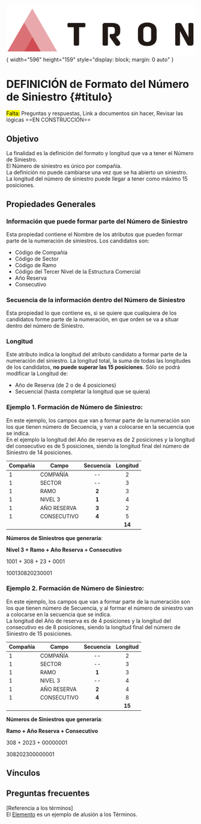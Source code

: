 ![Imagen LOGO](./00-Imagen/logo-TRON.png){ width="596" height="159" style="display: block; margin: 0 auto" }

# DEFINICIÓN de Formato del Número de Siniestro {#titulo} 

<mark>Falta:</mark> Preguntas y respuestas, Link a documentos sin hacer, Revisar las lógicas
==EN CONSTRUCCIÓN==  

## __Objetivo__

La finalidad es la definición del formato y longitud que va a tener el Número de Siniestro.   
El Número de siniestro es único por compañía.  
La definición no puede cambiarse una vez que se ha abierto un siniestro.  
La longitud del número de siniestro puede llegar a tener como máximo 15 posiciones. 


## Propiedades Generales

### **Información que puede formar parte del Número de Siniestro**
Esta propiedad contiene el Nombre de los atributos que pueden formar parte de la numeración de siniestros.
Los candidatos son:

-	Código de Compañía
-	Código de Sector
-	Código de Ramo
-	Código del Tercer Nivel de la Estructura Comercial
-	Año Reserva
-	Consecutivo

### **Secuencia de la información dentro del Número de Siniestro**
Esta propiedad lo que contiene es, si se quiere que cualquiera de los candidatos forme parte de la numeración, en que orden se va a situar dentro del número de Siniestro.

### **Longitud**
Este atributo indica la longitud del atributo candidato a formar parte de la numeración del siniestro. La longitud total, la suma de todas las longitudes de los candidatos, __no puede superar las 15 posiciones__.
Sólo se podrá modificar la Longitud de:
- Año de Reserva (de 2 o de 4 posiciones)
- Secuencial  (hasta completar la longitud que se quiera)

### **Ejemplo 1.  Formación de  Número de Siniestro:**
En este ejemplo, los campos que van a formar parte de la numeración son los que tienen número de Secuencia, y van a colocarse en la secuencia que se indica.  
En el ejemplo la longitud del Año de reserva es de 2 posiciones y la longitud del consecutivo es de 5 posiciones, siendo la longitud final del número de Siniestro de 14 posiciones.

|Compañía|Campo	|Secuencia|	Longitud|
|---|---|:---:|:---:|
|1|COMPAÑÍA|-- |2 |
|1|SECTOR|-- |3|
|1|RAMO| __2__|3|
|1|NIVEL 3| __1__|4|
|1|AÑO RESERVA| __3__|2|
|1|CONSECUTIVO|__4__|5
 | |  | |__14__


__Números de Siniestros que generaría__:

__Nivel 3 + Ramo + Año Reserva + Consecutivo__  

   1001    + 308 + 23 + 0001  

   100130820230001


### **Ejemplo 2.  Formación de  Número de Siniestro:**
En este ejemplo, los campos que van a formar parte de la numeración son los que tienen número de Secuencia, y al formar el número de siniestro van a colocarse en la secuencia que se indica.  
La longitud del Año de reserva es de 4 posiciones y la longitud del consecutivo es de 8 posiciones, siendo la longitud final del número de Siniestro de 15 posiciones.

|Compañía|Campo	|Secuencia|	Longitud|
|---|---|:---:|:---:|
1|COMPAÑÍA|-- |2 |
1|SECTOR|-- |3|
1|RAMO| __1__|3|
1|NIVEL 3|-- |4|
1|AÑO RESERVA| __2__|4|
1|CONSECUTIVO|__4__|8
 | |  | |__15__|

__Números de Siniestros que generaría__:

__Ramo + Año Reserva + Consecutivo__  

   308 + 2023 + 00000001  
   
   308202300000001
## Vínculos
 
## Preguntas frecuentes


[Referencia a los términos]  
El [Elemento] es un ejemplo de alusión a los Términos.
 
[Elemento]: <../../../../../99-Terminos/TRON-Terminos.md#elemento>
